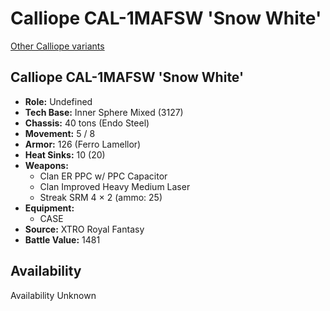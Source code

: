 # Calliope CAL-1MAFSW 'Snow White'

[Other Calliope variants](../calliope.md)

## Calliope CAL-1MAFSW 'Snow White'
- **Role:** Undefined
- **Tech Base:** Inner Sphere Mixed (3127)
- **Chassis:** 40 tons (Endo Steel)
- **Movement:** 5 / 8
- **Armor:** 126 (Ferro Lamellor)
- **Heat Sinks:** 10 (20)
- **Weapons:**
  - Clan ER PPC w/ PPC Capacitor
  - Clan Improved Heavy Medium Laser
  - Streak SRM 4 × 2 (ammo: 25)
- **Equipment:**
  - CASE
- **Source:** XTRO Royal Fantasy
- **Battle Value:** 1481

## Availability

Availability Unknown

